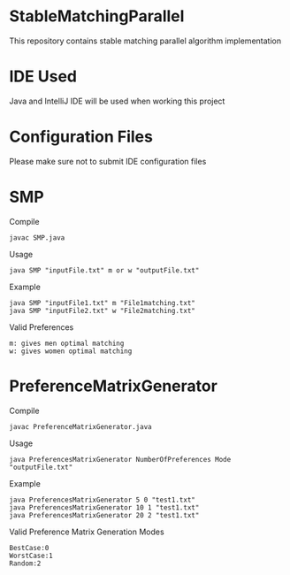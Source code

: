 # StableMatchingParallel
This repository contains stable matching parallel algorithm implementation

# IDE Used
Java and IntelliJ IDE will be used when working this project

# Configuration Files
Please make sure not to submit IDE configuration files

# SMP
Compile
```
javac SMP.java
```


Usage
```
java SMP "inputFile.txt" m or w "outputFile.txt"
```

Example
```
java SMP "inputFile1.txt" m "File1matching.txt"
java SMP "inputFile2.txt" w "File2matching.txt"
```

Valid Preferences
```
m: gives men optimal matching
w: gives women optimal matching
```

# PreferenceMatrixGenerator
Compile
```
javac PreferenceMatrixGenerator.java
```


Usage
```
java PreferencesMatrixGenerator NumberOfPreferences Mode "outputFile.txt"
```

Example
```
java PreferencesMatrixGenerator 5 0 "test1.txt"
java PreferencesMatrixGenerator 10 1 "test1.txt"
java PreferencesMatrixGenerator 20 2 "test1.txt"
```

Valid Preference Matrix Generation Modes
```
BestCase:0
WorstCase:1
Random:2
```
